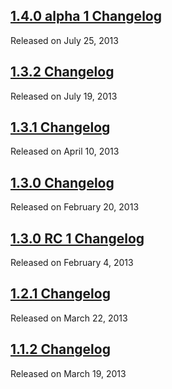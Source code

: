 <script>{
	"title": "jQuery Mobile Changelogs",
	"pageTemplate": "page-contentfull.php"
}</script>

## [1.4.0 alpha 1 Changelog](/changelog/1.4.0-alpha.1/)
Released on July 25, 2013
## [1.3.2 Changelog](/changelog/1.3.2/)
Released on July 19, 2013
## [1.3.1 Changelog](/changelog/1.3.1/)
Released on April 10, 2013
## [1.3.0 Changelog](/changelog/1.3.0/)
Released on February 20, 2013
## [1.3.0 RC 1 Changelog](/changelog/1.3.0-rc.1/)
Released on February 4, 2013
## [1.2.1 Changelog](/changelog/1.2.1/)
Released on March 22, 2013
## [1.1.2 Changelog](/changelog/1.1.2/)
Released on March 19, 2013
